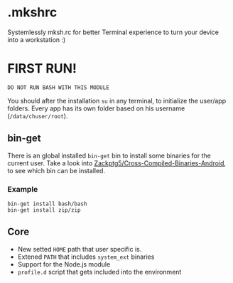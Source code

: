 # .mkshrc

Systemlessly mksh.rc for better Terminal experience to turn your device into a workstation :)

# FIRST RUN!

```
DO NOT RUN BASH WITH THIS MODULE
```

You should after the installation `su` in any terminal, to initialize the user/app folders. Every app has its own folder based on his username (`/data/chuser/root`).

## bin-get

There is an global installed `bin-get` bin to install some binaries for the current user. Take a look into [Zackptg5/Cross-Compiled-Binaries-Android](https://github.com/Zackptg5/Cross-Compiled-Binaries-Android), to see which bin can be installed.

### Example

```shell
bin-get install bash/bash
bin-get install zip/zip
```

## Core

- New setted `HOME` path that user specific is.
- Extened `PATH` that includes `system_ext` binaries
- Support for the Node.js module
- `profile.d` script that gets included into the environment
